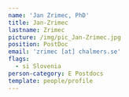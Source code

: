 ```yaml
---
name: 'Jan Zrimec, PhD'
title: Jan-Zrimec
lastname: Zrimec
picture: /img/pic_Jan-Zrimec.jpg
position: PostDoc
email: 'zrimec [at] chalmers.se'
flags:
  - si Slovenia
person-category: E Postdocs
template: people/profile
---
```


